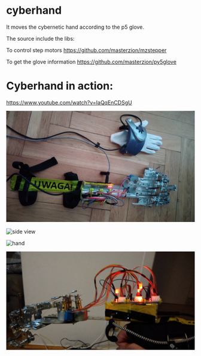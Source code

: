 # cyberhand

It moves the cybernetic hand according to the p5 glove.

The source include the libs:

To control step motors
https://github.com/masterzion/mzstepper

To get the glove information
https://github.com/masterzion/py5glove


# Cyberhand in action:

https://www.youtube.com/watch?v=IaQqEnCDSgU


![top view](https://github.com/masterzion/cyberhand/raw/master/img/top.jpg "top view")

![side view](https://github.com/masterzion/cyberhand/raw/master/img/side.jpg "side view")

![hand](https://github.com/masterzion/cyberhand/raw/master/img/hand.jpg "hand")

![drivers](https://github.com/masterzion/cyberhand/raw/master/img/drivers.jpg "drivers")
